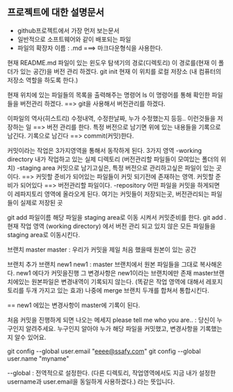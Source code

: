 ## 프로젝트에 대한 설명문서
- github프로젝트에서 가장 먼저 보는문서
- 일반적으로 소프트웨어와 같이 배포되는 파일
- 파일의 확장자 이름 : .md ===> 마크다운형식을 사용한다.

현재 README.md 파일이 있는 윈도우 탐색기의 경로(디렉토리)
이 경로를(현재 이 폴더가 있는 공간)을 버전 관리 하겠다.
git init
현재 이 위치를 로컬 저장소 (내 컴퓨터의 저장소 역할을 하도록 한다.)

현재 위치에 있는 파일들의 목록을 출력해주는 명령어
ls
이 명령어를 통해 확인한 파일들을 버전관리 하겠다.
==> git을 사용해서 버전관리를 하겠다.

이파일의 역사(히스트리)
수정내역, 수정한날짜, 누가 수정했는지 등등..
이런것들을 저장하는 일 ==> 버전 관리를 한다.
특정 버전으로 남기면 위에 있는 내용들을 기록으로 남긴다.
기록으로 남긴다 ==> commit(커밋)한다.

커밋이라는 작업은 3가지영역을 통해서 동작하게 된다.
3가지 영역
-working directory
내가 작업하고 있는 실제 디렉토리
(버전관리할 파일들이 모여있는 폴더의 위치)
-staging area
커밋으로 남기고싶은, 특정 버전으로 관리하고싶은 파일이 있는 곳이다.
==> 커밋할 준비가 되어있는 파일들이 커밋 되기전에 존재하는 영역.
커밋할 준비가 되어있다 ==> 버전관리할 파일이다.
-repository
어떤 파일을 커밋을 하게되면 이 레파지토리 영역에 올라오게 된다.
여기는 커밋들이 저장되는곳, 버전관리되는 파일들이 실제로 저장된 곳

git add 파일이름
해당 파일을 staging area로 이동 시켜서 커밋준비를 한다.
git add .
현재 작업 영역 (working directory) 에서 버전 관리 되고 있지 않은
모든 파일들을 staging area로 이동시킨다.

브랜치 master
master : 우리가 커밋을 제일 처음 했을때 원본이 있는 공간

브랜치 추가
브랜치 new1
new1 : master 브랜치에서 원본 파일들을 그대로 복사해온다.
new1 에다가 커밋을진행
그 변경사항은 new1이라는 브랜치에만 존재
master브랜치에있는 원본파일은 변경내역이 기록되지 않는다.
(똑같은 작업 영역에 대해서 레포지토리를 두개 가지고 있는 효과)
나중에 merge 브랜치 두개를 합쳐서 통합시킨다.

== new1 에있는 변경사항이 master에 기록이 된다.

처음 커밋을 진행하게 되면 나오는 메세지
please tell me who you are..
: 당신이 누구인지 알려주세요.
누구인지 알아야 누가 해당 파일을 커밋했고, 변경사항을 기록했는지 알수 있어요.

git config --global user.email "eeee@ssafy.com"
git config --global user.name "myname"

--global
: 전역적으로 설정한다. (다른 디렉토리, 작업영역에서도 지금 내가 설정한
username과 user.email을 동일하게 사용하겠다.) 라는 뜻입니다.